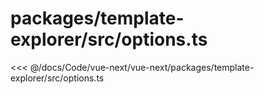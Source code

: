 # packages/template-explorer/src/options.ts

<<< @/docs/Code/vue-next/vue-next/packages/template-explorer/src/options.ts
